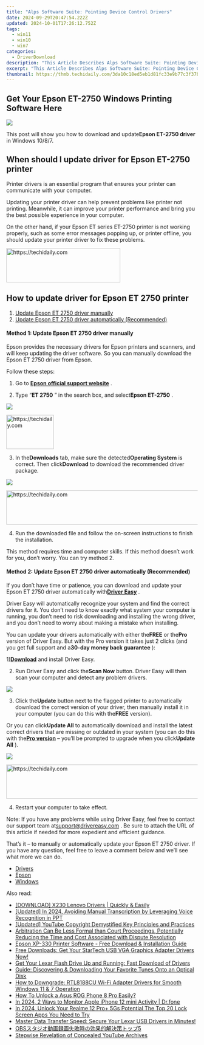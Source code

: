 ```yaml
---
title: "Alps Software Suite: Pointing Device Control Drivers"
date: 2024-09-29T20:47:54.222Z
updated: 2024-10-01T17:26:12.752Z
tags:
  - win11
  - win10
  - win7
categories:
  - DriverDownload
description: "This Article Describes Alps Software Suite: Pointing Device Control Drivers"
excerpt: "This Article Describes Alps Software Suite: Pointing Device Control Drivers"
thumbnail: https://thmb.techidaily.com/3da10c18ed5eb1d81fc33e9b77c3f37bbadf618042f3295c06f9d5e5b10aa5c0.jpg
---
```


## Get Your Epson ET-2750 Windows Printing Software Here

![](https://images.drivereasy.com/wp-content/uploads/2019/01/image-160.png)

 This post will show you how to download and update**Epson ET-2750 driver** in Windows 10/8/7.

## When should I update driver for Epson ET-2750 printer

 Printer drivers is an essential program that ensures your printer can communicate with your computer.

 Updating your printer driver can help prevent problems like printer not printing. Meanwhile, it can improve your printer performance and bring you the best possible experience in your computer.

 On the other hand, if your Epson ET series ET-2750 printer is not working properly, such as some error messages popping up, or printer offline, you should update your printer driver to fix these problems.

<!-- affiliate ads begin -->
<a href="https://aligracehair.sjv.io/c/5597632/1915865/19272" target="_top" id="1915865">
  <img src="//a.impactradius-go.com/display-ad/19272-1915865" border="0" alt="https://techidaily.com" width="300" height="90"/>
</a>
<img height="0" width="0" src="https://aligracehair.sjv.io/i/5597632/1915865/19272" style="position:absolute;visibility:hidden;" border="0" />
<!-- affiliate ads end -->

## How to update driver for Epson ET 2750 printer

1. [Update Epson ET 2750 driver manually](https://tools.techidaily.com/drivereasy/download/)
2. [Update Epson ET 2750 driver automatically (Recommended)](https://www.drivereasy.com/knowledge/epson-et-2750-driver-download-for-windows/#a2)

#### Method 1: Update Epson ET 2750 driver manually

 Epson provides the necessary drivers for Epson printers and scanners, and will keep updating the driver software. So you can manually download the Epson ET 2750 driver from Epson.

Follow these steps:

 1) Go to **[Epson official support website](https://epson.com/Support/Printers/sh/s1)**  .

 2) Type “**ET 2750** ” in the search box, and select**Epson ET-2750** .

![](https://images.drivereasy.com/wp-content/uploads/2019/01/image-161.png)

<!-- affiliate ads begin -->
<a href="https://aligracehair.sjv.io/c/5597632/2135395/19272" target="_top" id="2135395">
  <img src="//a.impactradius-go.com/display-ad/19272-2135395" border="0" alt="https://techidaily.com" width="125" height="90"/>
</a>
<img height="0" width="0" src="https://aligracehair.sjv.io/i/5597632/2135395/19272" style="position:absolute;visibility:hidden;" border="0" />
<!-- affiliate ads end -->

 3) In the**Downloads** tab, make sure the detected**Operating System** is correct. Then click**Download** to download the recommended driver package.

![](https://images.drivereasy.com/wp-content/uploads/2019/01/image-162.png)

<!-- affiliate ads begin -->
<a href="https://appsumo.8odi.net/c/5597632/2100537/7443" target="_top" id="2100537">
  <img src="//a.impactradius-go.com/display-ad/7443-2100537" border="0" alt="https://techidaily.com" width="728" height="90"/>
</a>
<img height="0" width="0" src="https://appsumo.8odi.net/i/5597632/2100537/7443" style="position:absolute;visibility:hidden;" border="0" />
<!-- affiliate ads end -->

 4) Run the downloaded file and follow the on-screen instructions to finish the installation.

 This method requires time and computer skills. If this method doesn’t work for you, don’t worry. You can try method 2.

#### Method 2: Update Epson ET 2750 driver automatically (Recommended)

 If you don’t have time or patience, you can download and update your Epson ET 2750 driver automatically with[**Driver Easy**](https://tools.techidaily.com/drivereasy/download/) .

 Driver Easy will automatically recognize your system and find the correct drivers for it. You don’t need to know exactly what system your computer is running, you don’t need to risk downloading and installing the wrong driver, and you don’t need to worry about making a mistake when installing.

 You can update your drivers automatically with either the**FREE** or the**Pro** version of Driver Easy. But with the Pro version it takes just 2 clicks (and you get full support and a**30-day money back guarantee** ):

 1)[**Download**](https://tools.techidaily.com/drivereasy/download/) and install Driver Easy.

 2) Run Driver Easy and click the**Scan Now** button. Driver Easy will then scan your computer and detect any problem drivers.

![](https://images.drivereasy.com/wp-content/uploads/2019/01/image-164.png)

 3) Click the**Update** button next to the flagged printer to automatically download the correct version of your driver, then manually install it in your computer (you can do this with the**FREE** version).

 Or you can click**Update All** to automatically download and install the latest correct drivers that are missing or outdated in your system (you can do this with the[**Pro version**](https://tools.techidaily.com/drivereasy/download/) – you’ll be prompted to upgrade when you click**Update All** ).

![](https://images.drivereasy.com/wp-content/uploads/2019/01/image-163.png)

<!-- affiliate ads begin -->
<a href="https://aligracehair.sjv.io/c/5597632/2006919/19272" target="_top" id="2006919">
  <img src="//a.impactradius-go.com/display-ad/19272-2006919" border="0" alt="https://techidaily.com" width="728" height="90"/>
</a>
<img height="0" width="0" src="https://aligracehair.sjv.io/i/5597632/2006919/19272" style="position:absolute;visibility:hidden;" border="0" />
<!-- affiliate ads end -->

4) Restart your computer to take effect.

 Note: If you have any problems while using Driver Easy, feel free to contact our support team at[support@drivereasy.com](https://tools.techidaily.com/drivereasy/download/) . Be sure to attach the URL of this article if needed for more expedient and efficient guidance.

 That’s it – to manually or automatically update your Epson ET 2750 driver. If you have any question, feel free to leave a comment below and we’ll see what more we can do.

* [Drivers](https://tools.techidaily.com/drivereasy/download/)
* [Epson](https://tools.techidaily.com/drivereasy/download/)
* [Windows](https://tools.techidaily.com/drivereasy/download/)

<ins class="adsbygoogle"
     style="display:block"
     data-ad-format="autorelaxed"
     data-ad-client="ca-pub-7571918770474297"
     data-ad-slot="1223367746"></ins>

<ins class="adsbygoogle"
     style="display:block"
     data-ad-client="ca-pub-7571918770474297"
     data-ad-slot="8358498916"
     data-ad-format="auto"
     data-full-width-responsive="true"></ins>

<span class="atpl-alsoreadstyle">Also read:</span>
<div><ul>
<li><a href="https://driver-download.techidaily.com/download-x230-lenovo-drivers-quickly-and-easily/"><u>[DOWNLOAD] X230 Lenovo Drivers | Quickly & Easily</u></a></li>
<li><a href="https://fox-boxes.techidaily.com/updated-in-2024-avoiding-manual-transcription-by-leveraging-voice-recognition-in-ppt/"><u>[Updated] In 2024, Avoiding Manual Transcription by Leveraging Voice Recognition in PPT</u></a></li>
<li><a href="https://youtube-lab.techidaily.com/ed-youtube-copyright-demystified-key-principles-and-practices/"><u>[Updated] YouTube Copyright Demystified Key Principles and Practices</u></a></li>
<li><a href="https://driver-download.techidaily.com/arbitration-can-be-less-formal-than-court-proceedings-potentially-reducing-the-time-and-cost-associated-with-dispute-resolution/"><u>Arbitration Can Be Less Formal than Court Proceedings, Potentially Reducing the Time and Cost Associated with Dispute Resolution</u></a></li>
<li><a href="https://driver-download.techidaily.com/epson-xp-330-printer-software-free-download-and-installation-guide/"><u>Epson XP-330 Printer Software - Free Download & Installation Guide</u></a></li>
<li><a href="https://driver-download.techidaily.com/1722974828732-free-downloads-get-your-startech-usb-vga-graphics-adapter-drivers-now/"><u>Free Downloads: Get Your StarTech USB VGA Graphics Adapter Drivers Now!</u></a></li>
<li><a href="https://driver-download.techidaily.com/get-your-lexar-flash-drive-up-and-running-fast-download-of-drivers/"><u>Get Your Lexar Flash Drive Up and Running: Fast Download of Drivers</u></a></li>
<li><a href="https://win-tutorials.techidaily.com/guide-discovering-and-downloading-your-favorite-tunes-onto-an-optical-disk/"><u>Guide: Discovering & Downloading Your Favorite Tunes Onto an Optical Disk</u></a></li>
<li><a href="https://driver-download.techidaily.com/how-to-downgrade-rtl8188cu-wi-fi-adapter-drivers-for-smooth-windows-11-and-7-operation/"><u>How to Downgrade: RTL8188CU Wi-Fi Adapter Drivers for Smooth Windows 11 & 7 Operation</u></a></li>
<li><a href="https://android-unlock.techidaily.com/how-to-unlock-a-asus-rog-phone-8-pro-easily-by-drfone-android/"><u>How To Unlock a Asus ROG Phone 8 Pro Easily?</u></a></li>
<li><a href="https://ios-location-track.techidaily.com/in-2024-2-ways-to-monitor-apple-iphone-12-mini-activity-drfone-by-drfone-virtual-ios/"><u>In 2024, 2 Ways to Monitor Apple iPhone 12 mini Activity | Dr.fone</u></a></li>
<li><a href="https://easy-unlock-android.techidaily.com/in-2024-unlock-your-realme-12-proplus-5gs-potential-the-top-20-lock-screen-apps-you-need-to-try-by-drfone-android/"><u>In 2024, Unlock Your Realme 12 Pro+ 5Gs Potential The Top 20 Lock Screen Apps You Need to Try</u></a></li>
<li><a href="https://driver-download.techidaily.com/1722973249322-master-data-transfer-speed-secure-your-lexar-usb-drivers-in-minutes/"><u>Master Data Transfer Speed: Secure Your Lexar USB Drivers in Minutes!</u></a></li>
<li><a href="https://solve-latest.techidaily.com/obs5/"><u>OBSスタジオ動画録画失敗時の効果的解決策トップ5</u></a></li>
<li><a href="https://youtube-lab.techidaily.com/ise-revelation-of-concealed-youtube-archives/"><u>Stepwise Revelation of Concealed YouTube Archives</u></a></li>
</ul></div>

